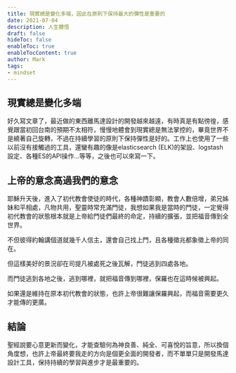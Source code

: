 ```yaml
---
title: 現實總是變化多端，因此在原則下保持最大的彈性是重要的
date: 2021-07-04
description: 人生體悟
draft: false
hideToc: false
enableToc: true
enableTocContent: true
author: Mark
tags:
- mindset
---
```


## 現實總是變化多端

好久寫文章了，最近做的東西離馬達設計的開發越來越遠，有時真是有點徬徨，感覺跟當初回台南的預期不太相符，慢慢地體會到現實總是無法掌控的，畢竟世界不是繞著自己旋轉，不過在持續學習的原則下保持彈性是好的。工作上也使用了一些以前沒有接觸過的工具，還蠻有趣的像是elasticsearch (ELK)的架設、logstash設定、各種ES的API操作...等等，之後也可以來寫一下。

## 上帝的意念高過我們的意念

耶穌升天後，進入了初代教會使徒的時代，各種神蹟彰顯，教會人數倍增，弟兄姊妹和平相處，凡物共用，聖靈時常充滿門徒，我想如果我是當時的門徒，一定覺得初代教會的狀態根本就是上帝給門徒們最終的命定，持續的擴張，並把福音傳到全世界。

不但彼得約翰講個道就幾千人信主，還會自己找上門，且各種徵兆都象徵上帝的同在。

但這樣美好的景況卻在司提凡被處死之後瓦解，門徒逃到四處各地。

而門徒逃到各地之後，逃到哪裡，就把福音傳到哪裡，保羅也在這時候被興起。

如果還是維持在原本初代教會的狀態，也許上帝很難讓保羅興起，而福音需要更久才能傳的更廣。

## 結論

聖經說要心意更新而變化，才能查驗何為神良善、純全、可喜悅的旨意，所以換個角度想，也許上帝最終要我走的方向是個更全面的開發者，而不單單只是開發馬達設計工具，保持持續的學習與進步才是最重要的。
